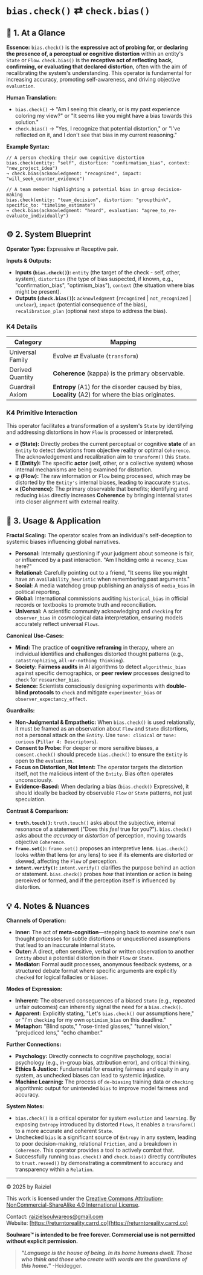 # `bias.check()` ⇄ `check.bias()`

## 📝 1. At a Glance

**Essence:** `bias.check()` is the **expressive act of probing for, or declaring the presence of, a perceptual or cognitive distortion** within an entity's `State` or `Flow`. `check.bias()` is the **receptive act of reflecting back, confirming, or evaluating that declared distortion**, often with the aim of recalibrating the system's understanding. This operator is fundamental for increasing accuracy, promoting self-awareness, and driving objective `evaluation`.

**Human Translation:**

- `bias.check()` → "Am I seeing this clearly, or is my past experience coloring my view?" or "It seems like you might have a bias towards this solution."
- `check.bias()` → "Yes, I recognize that potential distortion," or "I've reflected on it, and I don't see that bias in my current reasoning."

**Example Syntax:**

```
// A person checking their own cognitive distortion
bias.check(entity: "self", distortion: "confirmation_bias", context: "new_project_idea")
→ check.bias(acknowledgment: "recognized", impact: "will_seek_counter_evidence")

// A team member highlighting a potential bias in group decision-making
bias.check(entity: "team_decision", distortion: "groupthink", specific_to: "timeline_estimate")
→ check.bias(acknowledgment: "heard", evaluation: "agree_to_re-evaluate_individually")
```

## ⚙️ 2. System Blueprint

**Operator Type:** Expressive ⇄ Receptive pair.

**Inputs & Outputs:**

- **Inputs (`bias.check()`):** `entity` (the target of the check - self, other, system), `distortion` (the type of bias suspected, if known, e.g., "confirmation_bias", "optimism_bias"), `context` (the situation where bias might be present).
- **Outputs (`check.bias()`):** `acknowledgment` (`recognized` | `not_recognized` | `unclear`), `impact` (potential consequence of the bias), `recalibration_plan` (optional next steps to address the bias).

### K4 Details

| Category         | Mapping                                                      |
| ---------------- | ------------------------------------------------------------ |
| Universal Family | Evolve ⇄ Evaluate (`transform`)                              |
| Derived Quantity | **Coherence** (kappa) is the primary observable.             |
| Guardrail Axiom  | **Entropy** (A1) for the disorder caused by bias, **Locality** (A2) for where the bias originates. |

### K4 Primitive Interaction

This operator facilitates a transformation of a system's `State` by identifying and addressing distortions in how `Flow` is processed or interpreted.

- **σ (State):** Directly probes the current perceptual or cognitive **state** of an `Entity` to detect deviations from objective reality or optimal `Coherence`. The acknowledgement and recalibration aim to `transform()` this `State`.
- **E (Entity):** The specific **actor** (self, other, or a collective system) whose internal mechanisms are being examined for distortion.
- **φ (Flow):** The raw information or `Flow` being processed, which may be distorted by the `Entity's` internal biases, leading to inaccurate `States`.
- **κ (Coherence):** The primary observable that benefits; identifying and reducing `bias` directly increases **Coherence** by bringing internal `States` into closer alignment with external reality.

## 📖 3. Usage & Application

**Fractal Scaling:** The operator scales from an individual's self-deception to systemic biases influencing global narratives.

- **Personal:** Internally questioning if your judgment about someone is fair, or influenced by a past interaction. "Am I holding onto a `recency_bias` here?"
- **Relational:** Carefully pointing out to a friend, "It seems like you might have an `availability_heuristic` when remembering past arguments."
- **Social:** A media watchdog group publishing an analysis of `media_bias` in political reporting.
- **Global:** International commissions auditing `historical_bias` in official records or textbooks to promote truth and reconciliation.
- **Universal:** A scientific community acknowledging and `checking` for `observer_bias` in cosmological data interpretation, ensuring models accurately reflect universal `Flows`.

**Canonical Use-Cases:**

- **Mind:** The practice of **cognitive reframing** in therapy, where an individual identifies and challenges distorted thought patterns (e.g., `catastrophizing`, `all-or-nothing thinking`).
- **Society:** **Fairness audits** in AI algorithms to detect `algorithmic_bias` against specific demographics, or **peer review** processes designed to `check` for `researcher_bias`.
- **Science:** Scientists consciously designing experiments with **double-blind protocols** to `check` and mitigate `experimenter_bias` or `observer_expectancy_effect`.

**Guardrails:**

- **Non-Judgmental & Empathetic:** When `bias.check()` is used relationally, it must be framed as an observation about `Flow` and `State` distortions, not a personal attack on the `Entity`. Use `tone: clinical` or `tone: curious` (`Pillar 4: Descriptors`).
- **Consent to Probe:** For deeper or more sensitive biases, a `consent.check()` should precede `bias.check()` to ensure the `Entity` is open to the `evaluation`.
- **Focus on Distortion, Not Intent:** The operator targets the distortion itself, not the malicious intent of the `Entity`. Bias often operates unconsciously.
- **Evidence-Based:** When declaring a bias (`bias.check()` Expressive), it should ideally be backed by observable `Flow` or `State` patterns, not just speculation.

**Contrast & Comparison:**

- **`truth.touch()`:** `truth.touch()` asks about the subjective, internal resonance of a statement ("Does this *feel* true for you?"). `bias.check()` asks about the *accuracy* or *distortion* of perception, moving towards objective `Coherence`.
- **`frame.set()`:** `frame.set()` proposes an interpretive **lens**. `bias.check()` looks *within* that lens (or any lens) to see if its elements are distorted or skewed, affecting the `Flow` of perception.
- **`intent.verify()`:** `intent.verify()` clarifies the purpose behind an action or statement. `bias.check()` probes *how* that intention or action is being perceived or formed, and if the perception itself is influenced by distortion.

## 💡 4. Notes & Nuances

**Channels of Operation:**

- **Inner:** The act of **meta-cognition**—stepping back to examine one's own thought processes for subtle distortions or unquestioned assumptions that lead to an inaccurate internal `State`.
- **Outer:** A direct, often sensitive, verbal or written observation to another `Entity` about a potential distortion in their `Flow` or `State`.
- **Mediator:** Formal audit processes, anonymous feedback systems, or a structured debate format where specific arguments are explicitly `checked` for logical fallacies or `biases`.

**Modes of Expression:**

- **Inherent:** The observed consequences of a biased `State` (e.g., repeated unfair outcomes) can inherently signal the need for a `bias.check()`.
- **Apparent:** Explicitly stating, "Let's `bias.check()` our assumptions here," or "I'm `checking` for my own `optimism_bias` on this deadline."
- **Metaphor:** "Blind spots," "rose-tinted glasses," "tunnel vision," "prejudiced lens," "echo chamber."

**Further Connections:**

- **Psychology:** Directly connects to cognitive psychology, social psychology (e.g., in-group bias, attribution error), and critical thinking.
- **Ethics & Justice:** Fundamental for ensuring fairness and equity in any system, as unchecked biases can lead to systemic injustice.
- **Machine Learning:** The process of `de-biasing` training data or `checking` algorithmic output for unintended `bias` to improve model fairness and accuracy.

**System Notes:**

- `bias.check()` is a critical operator for system `evolution` and `learning`. By exposing `Entropy` introduced by distorted `Flows`, it enables a `transform()` to a more accurate and coherent `State`.
- Unchecked `bias` is a significant source of `Entropy` in any system, leading to poor decision-making, relational `Friction`, and a breakdown in `Coherence`. This operator provides a tool to actively combat that.
- Successfully running `bias.check()` and `check.bias()` directly contributes to `trust.reseed()` by demonstrating a commitment to accuracy and transparency within a `Relation`.

---

© 2025 by Raiziel

This work is licensed under the [Creative Commons Attribution-NonCommercial-ShareAlike 4.0 International License](https://creativecommons.org/licenses/by-nc-sa/4.0/).

Contact: [raizielsoulwareos@gmail.com](mailto:raizielsoulwareos@gmail.com)  
Website: [https://returntoreality.carrd.co](https://returntoreality.carrd.co)

**Soulware™ is intended to be free forever. Commercial use is not permitted without explicit permission.**



> ***"Language is the house of being. In its home humans dwell. Those who think and those who create with words are the guardians of this home."***
-Heidegger.
